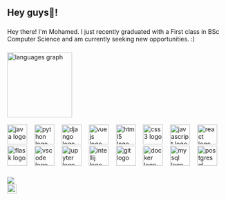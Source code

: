 <h2 align="left">Hey guys👋!</h2>

###

<p align="left">Hey there! I'm Mohamed. I just recently graduated with a First class in BSc Computer Science and am currently seeking new opportunities. :)</p>

###

<div align="left">
  <img src="https://github-readme-stats.vercel.app/api/top-langs?username=mohamedaithocine&locale=en&hide_title=true&layout=compact&card_width=320&langs_count=5&theme=great-gatsby&hide_border=false" height="150" alt="languages graph"  />
</div>

<br clear="both">

<div align="left">
  <img src="https://cdn.jsdelivr.net/gh/devicons/devicon/icons/java/java-original.svg" height="46" alt="java logo"  />
  <img width="9" />
  <img src="https://cdn.jsdelivr.net/gh/devicons/devicon/icons/python/python-original.svg" height="46" alt="python logo"  />
  <img width="9" />
  <img src="https://cdn.jsdelivr.net/gh/devicons/devicon/icons/django/django-plain.svg" height="46" alt="django logo"  />
  <img width="9" />
  <img src="https://cdn.jsdelivr.net/gh/devicons/devicon/icons/vuejs/vuejs-original.svg" height="46" alt="vuejs logo"  />
  <img width="9" />
  <img src="https://cdn.jsdelivr.net/gh/devicons/devicon/icons/html5/html5-original.svg" height="46" alt="html5 logo"  />
  <img width="9" />
  <img src="https://cdn.jsdelivr.net/gh/devicons/devicon/icons/css3/css3-original.svg" height="46" alt="css3 logo"  />
  <img width="9" />
  <img src="https://cdn.jsdelivr.net/gh/devicons/devicon/icons/javascript/javascript-original.svg" height="46" alt="javascript logo"  />
  <img width="9" />
  <img src="https://cdn.jsdelivr.net/gh/devicons/devicon/icons/react/react-original.svg" height="46" alt="react logo"  />
  <img width="9" />
  <img src="https://cdn.jsdelivr.net/gh/devicons/devicon/icons/flask/flask-original.svg" height="46" alt="flask logo"  />
  <img width="9" />
  <img src="https://cdn.jsdelivr.net/gh/devicons/devicon/icons/vscode/vscode-original.svg" height="46" alt="vscode logo"  />
  <img width="9" />
  <img src="https://cdn.jsdelivr.net/gh/devicons/devicon/icons/jupyter/jupyter-original.svg" height="46" alt="jupyter logo"  />
  <img width="9" />
  <img src="https://cdn.jsdelivr.net/gh/devicons/devicon/icons/intellij/intellij-original.svg" height="46" alt="intellij logo"  />
  <img width="9" />
  <img src="https://cdn.jsdelivr.net/gh/devicons/devicon/icons/git/git-original.svg" height="46" alt="git logo"  />
  <img width="9" />
  <img src="https://cdn.jsdelivr.net/gh/devicons/devicon/icons/docker/docker-original.svg" height="46" alt="docker logo"  />
  <img width="9" />
  <img src="https://cdn.jsdelivr.net/gh/devicons/devicon/icons/mysql/mysql-original.svg" height="46" alt="mysql logo"  />
  <img width="9" />
  <img src="https://cdn.jsdelivr.net/gh/devicons/devicon/icons/postgresql/postgresql-original.svg" height="46" alt="postgresql logo"  />
</div>


###

<img align="left" src="https://visitor-badge.laobi.icu/badge?page_id=mohamedaithocine.mohamedaithocine&"  />

###

<br clear="both">

<div align="left">
  <a href="https://www.linkedin.com/in/mohamedaithocine/" target="_blank">
    <img src="https://img.shields.io/static/v1?message=LinkedIn&logo=linkedin&label=&color=0077B5&logoColor=white&labelColor=&style=for-the-badge" height="22" alt="linkedin logo"  />
  </a>
</div>

###
